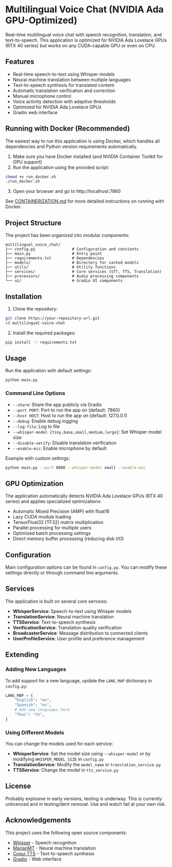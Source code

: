 

# Multilingual Voice Chat (NVIDIA Ada GPU-Optimized)

Real-time multilingual voice chat with speech recognition, translation, and text-to-speech. This application is optimized for NVIDIA Ada Lovelace GPUs (RTX 40 series) but works on any CUDA-capable GPU or even on CPU.

## Features

- Real-time speech-to-text using Whisper models
- Neural machine translation between multiple languages
- Text-to-speech synthesis for translated content
- Automatic translation verification and correction
- Manual microphone control
- Voice activity detection with adaptive thresholds
- Optimized for NVIDIA Ada Lovelace GPUs
- Gradio web interface

## Running with Docker (Recommended)

The easiest way to run this application is using Docker, which handles all dependencies and Python version requirements automatically.

1. Make sure you have Docker installed (and NVIDIA Container Toolkit for GPU support)
2. Run the application using the provided script:

```bash
chmod +x run_docker.sh
./run_docker.sh
```

3. Open your browser and go to http://localhost:7860

See [CONTAINERIZATION.md](CONTAINERIZATION.md) for more detailed instructions on running with Docker.

## Project Structure

The project has been organized into modular components:

```
multilingual_voice_chat/
├── config.py                # Configuration and constants
├── main.py                  # Entry point
├── requirements.txt         # Dependencies
├── models/                  # Directory for cached models
├── utils/                   # Utility functions
├── services/                # Core services (STT, TTS, Translation)
├── processors/              # Audio processing components
└── ui/                      # Gradio UI components
```

## Installation

1. Clone the repository:

```bash
git clone https://your-repository-url.git
cd multilingual-voice-chat
```

2. Install the required packages:

```bash
pip install -r requirements.txt
```

## Usage

Run the application with default settings:

```bash
python main.py
```

### Command Line Options

- `--share`: Share the app publicly via Gradio
- `--port PORT`: Port to run the app on (default: 7860)
- `--host HOST`: Host to run the app on (default: 127.0.0.1)
- `--debug`: Enable debug logging
- `--log-file`: Log to file
- `--whisper-model {tiny,base,small,medium,large}`: Set Whisper model size
- `--disable-verify`: Disable translation verification
- `--enable-mic`: Enable microphone by default

Example with custom settings:

```bash
python main.py --port 8080 --whisper-model small --enable-mic
```

## GPU Optimization

The application automatically detects NVIDIA Ada Lovelace GPUs (RTX 40 series) and applies specialized optimizations:

- Automatic Mixed Precision (AMP) with float16
- Lazy CUDA module loading
- TensorFloat32 (TF32) matrix multiplication
- Parallel processing for multiple users
- Optimized batch processing settings
- Direct memory buffer processing (reducing disk I/O)

## Configuration

Main configuration options can be found in `config.py`. You can modify these settings directly or through command line arguments.

## Services

The application is built on several core services:

- **WhisperService**: Speech-to-text using Whisper models
- **TranslationService**: Neural machine translation
- **TTSService**: Text-to-speech synthesis
- **VerificationService**: Translation quality verification
- **BroadcasterService**: Message distribution to connected clients
- **UserProfileService**: User profile and preference management

## Extending

### Adding New Languages

To add support for a new language, update the `LANG_MAP` dictionary in `config.py`:

```python
LANG_MAP = {
    "English": "en",
    "Spanish": "es",
    # Add new languages here
    "Thai": "th",
}
```

### Using Different Models

You can change the models used for each service:

- **WhisperService**: Set the model size using `--whisper-model` or by modifying `WHISPER_MODEL_SIZE` in `config.py`
- **TranslationService**: Modify the `model_name` in `translation_service.py`
- **TTSService**: Change the model in `tts_service.py`

## License

Probably explosive in early versions, testing is underway. This is currently unlicenced and in testing/dent removal. Use and watch fail at your own risk.

## Acknowledgements

This project uses the following open source components:
- [Whisper](https://github.com/openai/whisper) - Speech recognition
- [MarianMT](https://huggingface.co/transformers/model_doc/marian.html) - Neural machine translation
- [Coqui TTS](https://github.com/coqui-ai/TTS) - Text-to-speech synthesis
- [Gradio](https://gradio.app/) - Web interface
